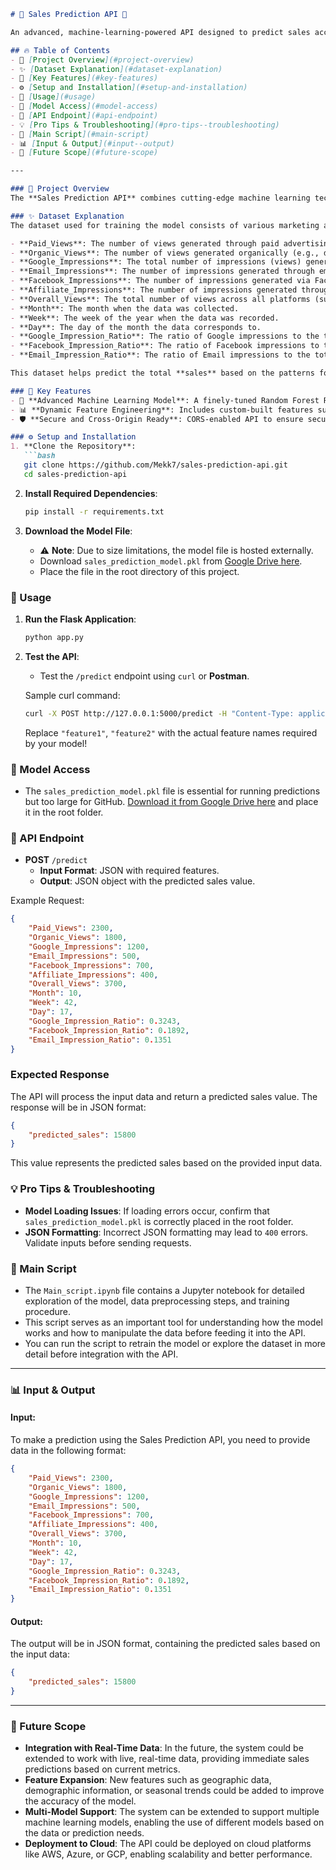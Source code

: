 ```markdown
# 🚀 Sales Prediction API 🚀

An advanced, machine-learning-powered API designed to predict sales accurately based on a set of complex input features. This project is built using **Flask** and integrates a high-performance **Random Forest Regressor** model, optimized for real-world sales data.

## 🔥 Table of Contents
- 🌟 [Project Overview](#project-overview)
- ✨ [Dataset Explanation](#dataset-explanation)
- 🔑 [Key Features](#key-features)
- ⚙️ [Setup and Installation](#setup-and-installation)
- 🚀 [Usage](#usage)
- 📂 [Model Access](#model-access)
- 🔗 [API Endpoint](#api-endpoint)
- 💡 [Pro Tips & Troubleshooting](#pro-tips--troubleshooting)
- 📓 [Main Script](#main-script)
- 📊 [Input & Output](#input--output)
- 🚀 [Future Scope](#future-scope)

---

### 🌟 Project Overview
The **Sales Prediction API** combines cutting-edge machine learning techniques with dynamic feature engineering to provide highly accurate sales predictions. Using sophisticated extraction methods and a finely-tuned Random Forest model, this API handles complex input data for reliable, actionable predictions.

### ✨ Dataset Explanation
The dataset used for training the model consists of various marketing and engagement metrics collected from different digital marketing campaigns. Each row represents a set of input features and the associated sales data. The main features include:

- **Paid_Views**: The number of views generated through paid advertising campaigns.
- **Organic_Views**: The number of views generated organically (e.g., direct traffic or organic search results).
- **Google_Impressions**: The total number of impressions (views) generated through Google Ads.
- **Email_Impressions**: The number of impressions generated through email marketing campaigns.
- **Facebook_Impressions**: The number of impressions generated via Facebook marketing.
- **Affiliate_Impressions**: The number of impressions generated through affiliate marketing (partner websites).
- **Overall_Views**: The total number of views across all platforms (sum of Paid and Organic views).
- **Month**: The month when the data was collected.
- **Week**: The week of the year when the data was recorded.
- **Day**: The day of the month the data corresponds to.
- **Google_Impression_Ratio**: The ratio of Google impressions to the total views.
- **Facebook_Impression_Ratio**: The ratio of Facebook impressions to the total views.
- **Email_Impression_Ratio**: The ratio of Email impressions to the total views.

This dataset helps predict the total **sales** based on the patterns found in the above features.

### 🔑 Key Features
- 🚀 **Advanced Machine Learning Model**: A finely-tuned Random Forest Regressor, crafted for precision in sales predictions.
- 📊 **Dynamic Feature Engineering**: Includes custom-built features such as impression ratios and time-based metrics for better predictive accuracy.
- 🛡️ **Secure and Cross-Origin Ready**: CORS-enabled API to ensure secure and flexible access across different platforms.

### ⚙️ Setup and Installation
1. **Clone the Repository**:
   ```bash
   git clone https://github.com/Mekk7/sales-prediction-api.git
   cd sales-prediction-api
   ```

2. **Install Required Dependencies**:
   ```bash
   pip install -r requirements.txt
   ```

3. **Download the Model File**:
   - ⚠️ **Note**: Due to size limitations, the model file is hosted externally.
   - Download `sales_prediction_model.pkl` from [Google Drive here](https://drive.google.com/file/d/1jTHg0KOZVpDPH3dovBt6TZPRdO82dJ52/view?usp=drive_link).
   - Place the file in the root directory of this project.

### 🚀 Usage
1. **Run the Flask Application**:
   ```bash
   python app.py
   ```

2. **Test the API**:
   - Test the `/predict` endpoint using `curl` or **Postman**.

   Sample curl command:
   ```bash
   curl -X POST http://127.0.0.1:5000/predict -H "Content-Type: application/json" -d '{"feature1": value1, "feature2": value2, ...}'
   ```

   Replace `"feature1"`, `"feature2"` with the actual feature names required by your model!

### 📂 Model Access
- The `sales_prediction_model.pkl` file is essential for running predictions but too large for GitHub. [Download it from Google Drive here](Google_Drive_Link) and place it in the root folder.

### 🔗 API Endpoint
- **POST** `/predict`
   - **Input Format**: JSON with required features.
   - **Output**: JSON object with the predicted sales value.

Example Request:
```json
{
    "Paid_Views": 2300,
    "Organic_Views": 1800,
    "Google_Impressions": 1200,
    "Email_Impressions": 500,
    "Facebook_Impressions": 700,
    "Affiliate_Impressions": 400,
    "Overall_Views": 3700,
    "Month": 10,
    "Week": 42,
    "Day": 17,
    "Google_Impression_Ratio": 0.3243,
    "Facebook_Impression_Ratio": 0.1892,
    "Email_Impression_Ratio": 0.1351
}
```

### Expected Response
The API will process the input data and return a predicted sales value. The response will be in JSON format:

```json
{
    "predicted_sales": 15800
}
```

This value represents the predicted sales based on the provided input data.

### 💡 Pro Tips & Troubleshooting
- **Model Loading Issues**: If loading errors occur, confirm that `sales_prediction_model.pkl` is correctly placed in the root folder.
- **JSON Formatting**: Incorrect JSON formatting may lead to `400` errors. Validate inputs before sending requests.

### 📓 Main Script
- The `Main_script.ipynb` file contains a Jupyter notebook for detailed exploration of the model, data preprocessing steps, and training procedure.
- This script serves as an important tool for understanding how the model works and how to manipulate the data before feeding it into the API.
- You can run the script to retrain the model or explore the dataset in more detail before integration with the API.

---

### 📊 Input & Output
#### Input:
To make a prediction using the Sales Prediction API, you need to provide data in the following format:

```json
{
    "Paid_Views": 2300,
    "Organic_Views": 1800,
    "Google_Impressions": 1200,
    "Email_Impressions": 500,
    "Facebook_Impressions": 700,
    "Affiliate_Impressions": 400,
    "Overall_Views": 3700,
    "Month": 10,
    "Week": 42,
    "Day": 17,
    "Google_Impression_Ratio": 0.3243,
    "Facebook_Impression_Ratio": 0.1892,
    "Email_Impression_Ratio": 0.1351
}
```

#### Output:
The output will be in JSON format, containing the predicted sales based on the input data:

```json
{
    "predicted_sales": 15800
}
```

---

### 🚀 Future Scope
- **Integration with Real-Time Data**: In the future, the system could be extended to work with live, real-time data, providing immediate sales predictions based on current metrics.
- **Feature Expansion**: New features such as geographic data, demographic information, or seasonal trends could be added to improve the accuracy of the model.
- **Multi-Model Support**: The system can be extended to support multiple machine learning models, enabling the use of different models based on the data or prediction needs.
- **Deployment to Cloud**: The API could be deployed on cloud platforms like AWS, Azure, or GCP, enabling scalability and better performance.
  

